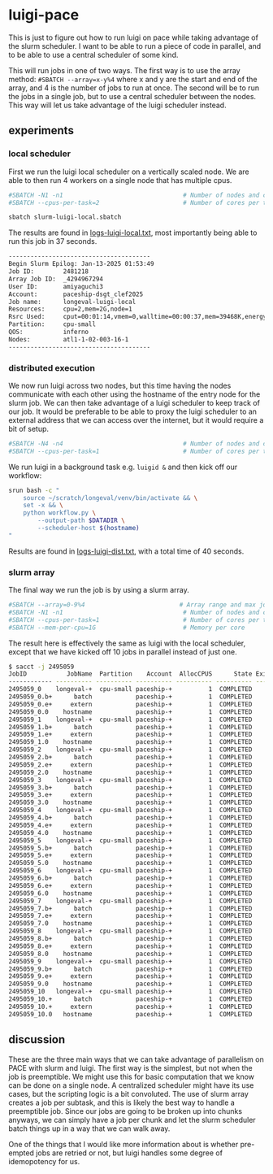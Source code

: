 # luigi-pace

This is just to figure out how to run luigi on pace while taking advantage of the slurm scheduler.
I want to be able to run a piece of code in parallel, and to be able to use a central scheduler of some kind.

This will run jobs in one of two ways.
The first way is to use the array method: `#SBATCH --array=x-y%4` where x and y are the start and end of the array, and 4 is the number of jobs to run at once.
The second will be to run the jobs in a single job, but to use a central scheduler between the nodes.
This way will let us take advantage of the luigi scheduler instead.

## experiments

### local scheduler

First we run the luigi local scheduler on a vertically scaled node.
We are able to then run 4 workers on a single node that has multiple cpus.

```bash
#SBATCH -N1 -n1                                 # Number of nodes and cores required
#SBATCH --cpus-per-task=2                       # Number of cores per task

sbatch slurm-luigi-local.sbatch
```

The results are found in [logs-luigi-local.txt](logs-luigi-local.txt), most importantly being able to run this job in 37 seconds.

```bash
---------------------------------------
Begin Slurm Epilog: Jan-13-2025 01:53:49
Job ID:        2481218
Array Job ID:  _4294967294
User ID:       amiyaguchi3
Account:       paceship-dsgt_clef2025
Job name:      longeval-luigi-local
Resources:     cpu=2,mem=2G,node=1
Rsrc Used:     cput=00:01:14,vmem=0,walltime=00:00:37,mem=39468K,energy_used=0
Partition:     cpu-small
QOS:           inferno
Nodes:         atl1-1-02-003-16-1
---------------------------------------
```

### distributed execution

We now run luigi across two nodes, but this time having the nodes communicate with each other using the hostname of the entry node for the slurm job.
We can then take advantage of a luigi scheduler to keep track of our job.
It would be preferable to be able to proxy the luigi scheduler to an external address that we can access over the internet, but it would require a bit of setup.

```bash
#SBATCH -N4 -n4                                 # Number of nodes and cores required
#SBATCH --cpus-per-task=1                       # Number of cores per task
```

We run luigi in a background task e.g. `luigid &` and then kick off our workflow:

```bash
srun bash -c "
    source ~/scratch/longeval/venv/bin/activate && \
    set -x && \
    python workflow.py \
        --output-path $DATADIR \
        --scheduler-host $(hostname)
"
```

Results are found in [logs-luigi-dist.txt](logs-luigi-dist.txt), with a total time of 40 seconds.

### slurm array

The final way we run the job is by using a slurm array.

```bash
#SBATCH --array=0-9%4                          # Array range and max jobs
#SBATCH -N1 -n1                                 # Number of nodes and cores required
#SBATCH --cpus-per-task=1                       # Number of cores per task
#SBATCH --mem-per-cpu=1G                        # Memory per core
```

The result here is effectively the same as luigi with the local scheduler, except that we have kicked off 10 jobs in parallel instead of just one.

```bash
$ sacct -j 2495059
JobID           JobName  Partition    Account  AllocCPUS      State ExitCode
------------ ---------- ---------- ---------- ---------- ---------- --------
2495059_0    longeval-+  cpu-small paceship-+          1  COMPLETED      0:0
2495059_0.b+      batch            paceship-+          1  COMPLETED      0:0
2495059_0.e+     extern            paceship-+          1  COMPLETED      0:0
2495059_0.0    hostname            paceship-+          1  COMPLETED      0:0
2495059_1    longeval-+  cpu-small paceship-+          1  COMPLETED      0:0
2495059_1.b+      batch            paceship-+          1  COMPLETED      0:0
2495059_1.e+     extern            paceship-+          1  COMPLETED      0:0
2495059_1.0    hostname            paceship-+          1  COMPLETED      0:0
2495059_2    longeval-+  cpu-small paceship-+          1  COMPLETED      0:0
2495059_2.b+      batch            paceship-+          1  COMPLETED      0:0
2495059_2.e+     extern            paceship-+          1  COMPLETED      0:0
2495059_2.0    hostname            paceship-+          1  COMPLETED      0:0
2495059_3    longeval-+  cpu-small paceship-+          1  COMPLETED      0:0
2495059_3.b+      batch            paceship-+          1  COMPLETED      0:0
2495059_3.e+     extern            paceship-+          1  COMPLETED      0:0
2495059_3.0    hostname            paceship-+          1  COMPLETED      0:0
2495059_4    longeval-+  cpu-small paceship-+          1  COMPLETED      0:0
2495059_4.b+      batch            paceship-+          1  COMPLETED      0:0
2495059_4.e+     extern            paceship-+          1  COMPLETED      0:0
2495059_4.0    hostname            paceship-+          1  COMPLETED      0:0
2495059_5    longeval-+  cpu-small paceship-+          1  COMPLETED      0:0
2495059_5.b+      batch            paceship-+          1  COMPLETED      0:0
2495059_5.e+     extern            paceship-+          1  COMPLETED      0:0
2495059_5.0    hostname            paceship-+          1  COMPLETED      0:0
2495059_6    longeval-+  cpu-small paceship-+          1  COMPLETED      0:0
2495059_6.b+      batch            paceship-+          1  COMPLETED      0:0
2495059_6.e+     extern            paceship-+          1  COMPLETED      0:0
2495059_6.0    hostname            paceship-+          1  COMPLETED      0:0
2495059_7    longeval-+  cpu-small paceship-+          1  COMPLETED      0:0
2495059_7.b+      batch            paceship-+          1  COMPLETED      0:0
2495059_7.e+     extern            paceship-+          1  COMPLETED      0:0
2495059_7.0    hostname            paceship-+          1  COMPLETED      0:0
2495059_8    longeval-+  cpu-small paceship-+          1  COMPLETED      0:0
2495059_8.b+      batch            paceship-+          1  COMPLETED      0:0
2495059_8.e+     extern            paceship-+          1  COMPLETED      0:0
2495059_8.0    hostname            paceship-+          1  COMPLETED      0:0
2495059_9    longeval-+  cpu-small paceship-+          1  COMPLETED      0:0
2495059_9.b+      batch            paceship-+          1  COMPLETED      0:0
2495059_9.e+     extern            paceship-+          1  COMPLETED      0:0
2495059_9.0    hostname            paceship-+          1  COMPLETED      0:0
2495059_10   longeval-+  cpu-small paceship-+          1  COMPLETED      0:0
2495059_10.+      batch            paceship-+          1  COMPLETED      0:0
2495059_10.+     extern            paceship-+          1  COMPLETED      0:0
2495059_10.0   hostname            paceship-+          1  COMPLETED      0:0
```

## discussion

These are the three main ways that we can take advantage of parallelism on PACE with slurm and luigi.
The first way is the simplest, but not when the job is preemptible.
We might use this for basic computation that we know can be done on a single node.
A centralized scheduler might have its use cases, but the scripting logic is a bit convoluted.
The use of slurm array creates a job per subtask, and this is likely the best way to handle a preemptible job. Since our jobs are going to be broken up into chunks anyways, we can simply have a job per chunk and let the slurm scheduler batch things up in a way that we can walk away.

One of the things that I would like more information about is whether pre-empted jobs are retried or not, but luigi handles some degree of idemopotency for us.
